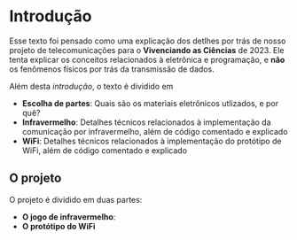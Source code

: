 # Introdução

Esse texto foi pensado como uma explicação dos detlhes por trás de nosso projeto de telecomunicações para o **Vivenciando as Ciências** de 2023. Ele tenta explicar os conceitos relacionados à eletrônica e programação, e **não** os fenômenos físicos por trás da transmissão de dados.

Além desta *introdução*, o texto é dividido em

 - **Escolha de partes**: Quais são os materiais eletrônicos utlizados, e por quê?
 - **Infravermelho**: Detalhes técnicos relacionados à implementação da comunicação por infravermelho, além de código comentado e explicado
 - **WiFi**: Detalhes técnicos relacionados à implementação do protótipo de WiFi, além de código comentado e explicado
 
## O projeto

O projeto é dividido em duas partes:

 - **O jogo de infravermelho**:  
 - **O protótipo do WiFi**
